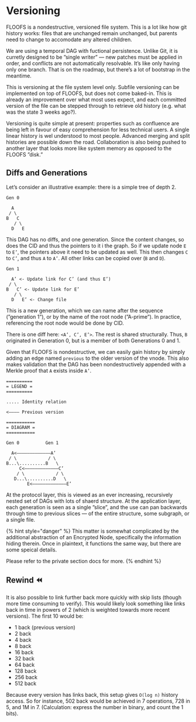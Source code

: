 # Versioning

FLOOFS is a nondestructive, versioned file system. This is a lot like how git history works: files that are unchanged remain unchanged, but parents need to change to accomodate any altered children.

We are using a temporal DAG with fuctional persistence. Unlike Git, it is curretly designed to be ”single writer” — new patches must be applied in order, and conflicts are not automatically resolvable. It’s like only having only one branch. That is on the roadmap, but there’s a lot of bootstrap in the meantime.

This is versioning at the file system level only. Subfile versioning can be implemented on top of FLOOFS, but does not come baked-in. This is already an improvement over what most uses expect, and each committed version of the file can be stepped through to retrieve old history \(e.g. what was the state 3 weeks ago?\).

Versioning is quite simple at present: properties such as confluence are being left in favour of easy comprehension for less technical users. A single linear history is wel understood to most people. Advanced merging and split histories are possible down the road. Collaboration is also being pushed to another layer that looks more like system memory as opposed to the FLOOFS ”disk.”

## Diffs and Generations

Let’s consider an illustrative example: there is a simple tree of depth 2.

```text
Gen 0

  A
 / \
B   C
   / \
  D   E
```

This DAG has no diffs, and one generation. Since the content changes, so does the CID and thus the pointers to it i the graph. So if we update node `E` to `E’`, the pointers above it need to be updated as well. This then changes `C` to `C’`, and thus `A` to `A’`. All other links can be copied over \(`B` and `D`\).

```text
Gen 1

  A’ <- Update link for C’ (and thus E’)
 / \
B   C’ <- Update link for E’
   / \
  D   E’ <- Change file
```

This is a new generation, which we can name after the sequence \(”generation 1”\), or by the name of the root node \(”A-prime”\). In practice, referencing the root node would be done by CID.

There is one diff here: `<A’, C’, E’>`. The rest is shared structurally. Thus, `B` originated in Generation 0, but is a member of both Generations 0 and 1.

Given that FLOOFS is nondestructive, we can easily gain history by simply adding an edge named `previous` to the older version of the vnode. This also makes validation that the DAG has been nondestructively appended with a Merkle proof that `A` exists inside `A’`.

```text
==========
= LEGEND =
==========

..... Identity relation

<———— Previous version

===========
= DIAGRAM =
===========

Gen 0          Gen 1

  A<—————————————A’
 / \            / \
B...\..........B   \
     C<—————————————C’
    / \            / \
   D...\..........D   \
        E<—————————————E’
```

At the protocol layer, this is viewed as an ever increasing, recursively nested set of DAGs with lots of shaerd structure. At the application layer, each generation is seen as a single ”slice”, and the use can pan backwards through time to previous slices — of the entire structure, some subgraph, or a single file.

{% hint style="danger" %}
This matter is somewhat complicated by the additional abstraction of an Encrypted Node, specifically the information hiding therein. Once in plaintext, it functions the same way, but there are some speical details.

Please refer to the private section docs for more.
{% endhint %}

## Rewind ⏪

It is also possible to link further back more quickly with skip lists \(though more time consuming to verify\). This would likely look something like links back in time in powers of 2 \(which is weighted towards more recent versions\). The first 10 would be:

* 1 back \(previous version\)
* 2 back
* 4 back
* 8 back
* 16 back
* 32 back
* 64 back
* 128 back
* 256 back
* 512 back

Because every version has links back, this setup gives `O(log n)` history access. So for instance, 502 back would be achieved in 7 operations, 728 in 5, and 1M in 7. \(Calculation: express the number in binary, and count the 1 bits\).

